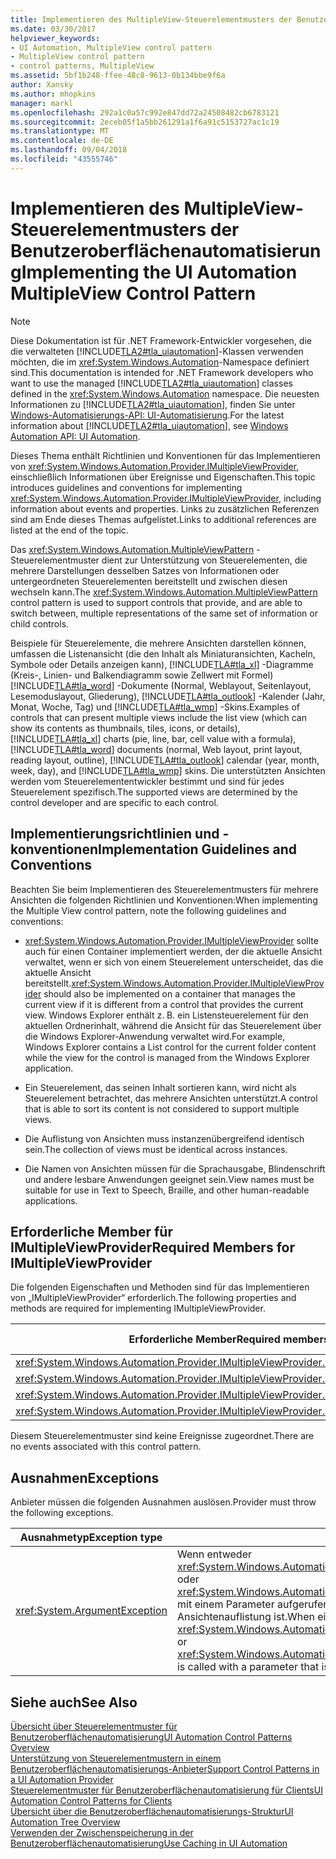 ```yaml
---
title: Implementieren des MultipleView-Steuerelementmusters der Benutzeroberflächenautomatisierung
ms.date: 03/30/2017
helpviewer_keywords:
- UI Automation, MultipleView control pattern
- MultipleView control pattern
- control patterns, MultipleView
ms.assetid: 5bf1b248-ffee-48c8-9613-0b134bbe9f6a
author: Xansky
ms.author: mhopkins
manager: markl
ms.openlocfilehash: 292a1c0a57c992e847dd72a24508482cb6783121
ms.sourcegitcommit: 2eceb05f1a5bb261291a1f6a91c5153727ac1c19
ms.translationtype: MT
ms.contentlocale: de-DE
ms.lasthandoff: 09/04/2018
ms.locfileid: "43555746"
---
```

# <a name="implementing-the-ui-automation-multipleview-control-pattern"></a><span data-ttu-id="9ee74-102">Implementieren des MultipleView-Steuerelementmusters der Benutzeroberflächenautomatisierung</span><span class="sxs-lookup"><span data-stu-id="9ee74-102">Implementing the UI Automation MultipleView Control Pattern</span></span>
> [!NOTE]
>  <span data-ttu-id="9ee74-103">Diese Dokumentation ist für .NET Framework-Entwickler vorgesehen, die die verwalteten [!INCLUDE[TLA2#tla_uiautomation](../../../includes/tla2sharptla-uiautomation-md.md)]-Klassen verwenden möchten, die im <xref:System.Windows.Automation>-Namespace definiert sind.</span><span class="sxs-lookup"><span data-stu-id="9ee74-103">This documentation is intended for .NET Framework developers who want to use the managed [!INCLUDE[TLA2#tla_uiautomation](../../../includes/tla2sharptla-uiautomation-md.md)] classes defined in the <xref:System.Windows.Automation> namespace.</span></span> <span data-ttu-id="9ee74-104">Die neuesten Informationen zu [!INCLUDE[TLA2#tla_uiautomation](../../../includes/tla2sharptla-uiautomation-md.md)], finden Sie unter [Windows-Automatisierungs-API: UI-Automatisierung](https://go.microsoft.com/fwlink/?LinkID=156746).</span><span class="sxs-lookup"><span data-stu-id="9ee74-104">For the latest information about [!INCLUDE[TLA2#tla_uiautomation](../../../includes/tla2sharptla-uiautomation-md.md)], see [Windows Automation API: UI Automation](https://go.microsoft.com/fwlink/?LinkID=156746).</span></span>  
  
 <span data-ttu-id="9ee74-105">Dieses Thema enthält Richtlinien und Konventionen für das Implementieren von <xref:System.Windows.Automation.Provider.IMultipleViewProvider>, einschließlich Informationen über Ereignisse und Eigenschaften.</span><span class="sxs-lookup"><span data-stu-id="9ee74-105">This topic introduces guidelines and conventions for implementing <xref:System.Windows.Automation.Provider.IMultipleViewProvider>, including information about events and properties.</span></span> <span data-ttu-id="9ee74-106">Links zu zusätzlichen Referenzen sind am Ende dieses Themas aufgelistet.</span><span class="sxs-lookup"><span data-stu-id="9ee74-106">Links to additional references are listed at the end of the topic.</span></span>  
  
 <span data-ttu-id="9ee74-107">Das <xref:System.Windows.Automation.MultipleViewPattern> -Steuerelementmuster dient zur Unterstützung von Steuerelementen, die mehrere Darstellungen desselben Satzes von Informationen oder untergeordneten Steuerelementen bereitstellt und zwischen diesen wechseln kann.</span><span class="sxs-lookup"><span data-stu-id="9ee74-107">The <xref:System.Windows.Automation.MultipleViewPattern> control pattern is used to support controls that provide, and are able to switch between, multiple representations of the same set of information or child controls.</span></span>  
  
 <span data-ttu-id="9ee74-108">Beispiele für Steuerelemente, die mehrere Ansichten darstellen können, umfassen die Listenansicht (die den Inhalt als Miniaturansichten, Kacheln, Symbole oder Details anzeigen kann), [!INCLUDE[TLA#tla_xl](../../../includes/tlasharptla-xl-md.md)] -Diagramme (Kreis-, Linien- und Balkendiagramm sowie Zellwert mit Formel) [!INCLUDE[TLA#tla_word](../../../includes/tlasharptla-word-md.md)] -Dokumente (Normal, Weblayout, Seitenlayout, Lesemoduslayout, Gliederung), [!INCLUDE[TLA#tla_outlook](../../../includes/tlasharptla-outlook-md.md)] -Kalender (Jahr, Monat, Woche, Tag) und [!INCLUDE[TLA#tla_wmp](../../../includes/tlasharptla-wmp-md.md)] -Skins.</span><span class="sxs-lookup"><span data-stu-id="9ee74-108">Examples of controls that can present multiple views include the list view (which can show its contents as thumbnails, tiles, icons, or details), [!INCLUDE[TLA#tla_xl](../../../includes/tlasharptla-xl-md.md)] charts (pie, line, bar, cell value with a formula), [!INCLUDE[TLA#tla_word](../../../includes/tlasharptla-word-md.md)] documents (normal, Web layout, print layout, reading layout, outline), [!INCLUDE[TLA#tla_outlook](../../../includes/tlasharptla-outlook-md.md)] calendar (year, month, week, day), and [!INCLUDE[TLA#tla_wmp](../../../includes/tlasharptla-wmp-md.md)] skins.</span></span> <span data-ttu-id="9ee74-109">Die unterstützten Ansichten werden vom Steuerelemententwickler bestimmt und sind für jedes Steuerelement spezifisch.</span><span class="sxs-lookup"><span data-stu-id="9ee74-109">The supported views are determined by the control developer and are specific to each control.</span></span>  
  
<a name="Implementation_Guidelines_and_Conventions"></a>   
## <a name="implementation-guidelines-and-conventions"></a><span data-ttu-id="9ee74-110">Implementierungsrichtlinien und -konventionen</span><span class="sxs-lookup"><span data-stu-id="9ee74-110">Implementation Guidelines and Conventions</span></span>  
 <span data-ttu-id="9ee74-111">Beachten Sie beim Implementieren des Steuerelementmusters für mehrere Ansichten die folgenden Richtlinien und Konventionen:</span><span class="sxs-lookup"><span data-stu-id="9ee74-111">When implementing the Multiple View control pattern, note the following guidelines and conventions:</span></span>  
  
-   <span data-ttu-id="9ee74-112"><xref:System.Windows.Automation.Provider.IMultipleViewProvider> sollte auch für einen Container implementiert werden, der die aktuelle Ansicht verwaltet, wenn er sich von einem Steuerelement unterscheidet, das die aktuelle Ansicht bereitstellt.</span><span class="sxs-lookup"><span data-stu-id="9ee74-112"><xref:System.Windows.Automation.Provider.IMultipleViewProvider> should also be implemented on a container that manages the current view if it is different from a control that provides the current view.</span></span> <span data-ttu-id="9ee74-113">Windows Explorer enthält z. B. ein Listensteuerelement für den aktuellen Ordnerinhalt, während die Ansicht für das Steuerelement über die Windows Explorer-Anwendung verwaltet wird.</span><span class="sxs-lookup"><span data-stu-id="9ee74-113">For example, Windows Explorer contains a List control for the current folder content while the view for the control is managed from the Windows Explorer application.</span></span>  
  
-   <span data-ttu-id="9ee74-114">Ein Steuerelement, das seinen Inhalt sortieren kann, wird nicht als Steuerelement betrachtet, das mehrere Ansichten unterstützt.</span><span class="sxs-lookup"><span data-stu-id="9ee74-114">A control that is able to sort its content is not considered to support multiple views.</span></span>  
  
-   <span data-ttu-id="9ee74-115">Die Auflistung von Ansichten muss instanzenübergreifend identisch sein.</span><span class="sxs-lookup"><span data-stu-id="9ee74-115">The collection of views must be identical across instances.</span></span>  
  
-   <span data-ttu-id="9ee74-116">Die Namen von Ansichten müssen für die Sprachausgabe, Blindenschrift und andere lesbare Anwendungen geeignet sein.</span><span class="sxs-lookup"><span data-stu-id="9ee74-116">View names must be suitable for use in Text to Speech, Braille, and other human-readable applications.</span></span>  
  
<a name="Required_Members_for_IMultipleViewProvider"></a>   
## <a name="required-members-for-imultipleviewprovider"></a><span data-ttu-id="9ee74-117">Erforderliche Member für IMultipleViewProvider</span><span class="sxs-lookup"><span data-stu-id="9ee74-117">Required Members for IMultipleViewProvider</span></span>  
 <span data-ttu-id="9ee74-118">Die folgenden Eigenschaften und Methoden sind für das Implementieren von „IMultipleViewProvider“ erforderlich.</span><span class="sxs-lookup"><span data-stu-id="9ee74-118">The following properties and methods are required for implementing IMultipleViewProvider.</span></span>  
  
|<span data-ttu-id="9ee74-119">Erforderliche Member</span><span class="sxs-lookup"><span data-stu-id="9ee74-119">Required members</span></span>|<span data-ttu-id="9ee74-120">Memberart</span><span class="sxs-lookup"><span data-stu-id="9ee74-120">Member type</span></span>|<span data-ttu-id="9ee74-121">Hinweise</span><span class="sxs-lookup"><span data-stu-id="9ee74-121">Notes</span></span>|  
|----------------------|-----------------|-----------|  
|<xref:System.Windows.Automation.Provider.IMultipleViewProvider.CurrentView%2A>|<span data-ttu-id="9ee74-122">Eigenschaft</span><span class="sxs-lookup"><span data-stu-id="9ee74-122">Property</span></span>|<span data-ttu-id="9ee74-123">Keiner</span><span class="sxs-lookup"><span data-stu-id="9ee74-123">None</span></span>|  
|<xref:System.Windows.Automation.Provider.IMultipleViewProvider.GetSupportedViews%2A>|<span data-ttu-id="9ee74-124">Methode</span><span class="sxs-lookup"><span data-stu-id="9ee74-124">Method</span></span>|<span data-ttu-id="9ee74-125">Keiner</span><span class="sxs-lookup"><span data-stu-id="9ee74-125">None</span></span>|  
|<xref:System.Windows.Automation.Provider.IMultipleViewProvider.GetViewName%2A>|<span data-ttu-id="9ee74-126">Methode</span><span class="sxs-lookup"><span data-stu-id="9ee74-126">Method</span></span>|<span data-ttu-id="9ee74-127">Keiner</span><span class="sxs-lookup"><span data-stu-id="9ee74-127">None</span></span>|  
|<xref:System.Windows.Automation.Provider.IMultipleViewProvider.SetCurrentView%2A>|<span data-ttu-id="9ee74-128">Methode</span><span class="sxs-lookup"><span data-stu-id="9ee74-128">Method</span></span>|<span data-ttu-id="9ee74-129">Keiner</span><span class="sxs-lookup"><span data-stu-id="9ee74-129">None</span></span>|  
  
 <span data-ttu-id="9ee74-130">Diesem Steuerelementmuster sind keine Ereignisse zugeordnet.</span><span class="sxs-lookup"><span data-stu-id="9ee74-130">There are no events associated with this control pattern.</span></span>  
  
<a name="Exceptions"></a>   
## <a name="exceptions"></a><span data-ttu-id="9ee74-131">Ausnahmen</span><span class="sxs-lookup"><span data-stu-id="9ee74-131">Exceptions</span></span>  
 <span data-ttu-id="9ee74-132">Anbieter müssen die folgenden Ausnahmen auslösen.</span><span class="sxs-lookup"><span data-stu-id="9ee74-132">Provider must throw the following exceptions.</span></span>  
  
|<span data-ttu-id="9ee74-133">Ausnahmetyp</span><span class="sxs-lookup"><span data-stu-id="9ee74-133">Exception type</span></span>|<span data-ttu-id="9ee74-134">Bedingung</span><span class="sxs-lookup"><span data-stu-id="9ee74-134">Condition</span></span>|  
|--------------------|---------------|  
|<xref:System.ArgumentException>|<span data-ttu-id="9ee74-135">Wenn entweder <xref:System.Windows.Automation.Provider.IMultipleViewProvider.SetCurrentView%2A> oder <xref:System.Windows.Automation.Provider.IMultipleViewProvider.GetViewName%2A> mit einem Parameter aufgerufen wird, der kein Member der unterstützten Ansichtenauflistung ist.</span><span class="sxs-lookup"><span data-stu-id="9ee74-135">When either <xref:System.Windows.Automation.Provider.IMultipleViewProvider.SetCurrentView%2A> or <xref:System.Windows.Automation.Provider.IMultipleViewProvider.GetViewName%2A> is called with a parameter that is not a member of the supported views collection.</span></span>|  
  
## <a name="see-also"></a><span data-ttu-id="9ee74-136">Siehe auch</span><span class="sxs-lookup"><span data-stu-id="9ee74-136">See Also</span></span>  
 [<span data-ttu-id="9ee74-137">Übersicht über Steuerelementmuster für Benutzeroberflächenautomatisierung</span><span class="sxs-lookup"><span data-stu-id="9ee74-137">UI Automation Control Patterns Overview</span></span>](../../../docs/framework/ui-automation/ui-automation-control-patterns-overview.md)  
 [<span data-ttu-id="9ee74-138">Unterstützung von Steuerelementmustern in einem Benutzeroberflächenautomatisierungs-Anbieter</span><span class="sxs-lookup"><span data-stu-id="9ee74-138">Support Control Patterns in a UI Automation Provider</span></span>](../../../docs/framework/ui-automation/support-control-patterns-in-a-ui-automation-provider.md)  
 [<span data-ttu-id="9ee74-139">Steuerelementmuster für Benutzeroberflächenautomatisierung für Clients</span><span class="sxs-lookup"><span data-stu-id="9ee74-139">UI Automation Control Patterns for Clients</span></span>](../../../docs/framework/ui-automation/ui-automation-control-patterns-for-clients.md)  
 [<span data-ttu-id="9ee74-140">Übersicht über die Benutzeroberflächenautomatisierungs-Struktur</span><span class="sxs-lookup"><span data-stu-id="9ee74-140">UI Automation Tree Overview</span></span>](../../../docs/framework/ui-automation/ui-automation-tree-overview.md)  
 [<span data-ttu-id="9ee74-141">Verwenden der Zwischenspeicherung in der Benutzeroberflächenautomatisierung</span><span class="sxs-lookup"><span data-stu-id="9ee74-141">Use Caching in UI Automation</span></span>](../../../docs/framework/ui-automation/use-caching-in-ui-automation.md)
